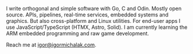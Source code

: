 I write orthogonal and simple software with Go, C and Odin. Mostly open source.
APIs, pipelines, real-time services, embedded systems and graphics.
But also cross-platform and Linux utilities.
For end-user apps I use JavaScript/TypeScript (HTMX, Astro, Solid).
I am currently learning the ARM embedded programming and raw game development.

Reach me at igor@igormichalak.com.
